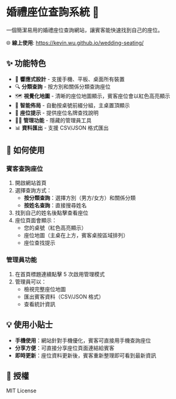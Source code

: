 # 婚禮座位查詢系統 💒

一個簡潔易用的婚禮座位查詢網站，讓賓客能快速找到自己的座位。

🌐 **線上使用**: https://kevin.wu.github.io/wedding-seating/

## ✨ 功能特色

- 📱 **響應式設計** - 支援手機、平板、桌面所有裝置
- 🔍 **分類查詢** - 按方別和關係分類查詢座位
- 🗺️ **視覺化地圖** - 清晰的座位地圖顯示，賓客座位會以紅色高亮顯示
- 🎯 **智能佈局** - 自動按桌號前綴分組，主桌置頂顯示
- 💺 **座位提示** - 提供座位名牌查找說明
- 👨‍💼 **管理功能** - 隱藏的管理員工具
- 📊 **資料匯出** - 支援 CSV/JSON 格式匯出

## 🚀 如何使用

### 賓客查詢座位

1. 開啟網站首頁
2. 選擇查詢方式：
   - **按分類查詢**：選擇方別（男方/女方）和關係分類
   - **按姓名查詢**：直接搜尋姓名
3. 找到自己的姓名後點擊查看座位
4. 座位頁面會顯示：
   - 您的桌號（紅色高亮顯示）
   - 座位地圖（主桌在上方，賓客桌按區域排列）
   - 座位查找提示

### 管理員功能

1. 在首頁標題連續點擊 5 次啟用管理模式
2. 管理員可以：
   - 檢視完整座位地圖
   - 匯出賓客資料（CSV/JSON 格式）
   - 查看統計資訊

## 💡 使用小貼士

- **手機使用**：網站針對手機優化，賓客可直接用手機查詢座位
- **分享方便**：可直接分享座位頁面連結給賓客
- **即時更新**：座位資料更新後，賓客重新整理即可看到最新資訊

## 📄 授權

MIT License
